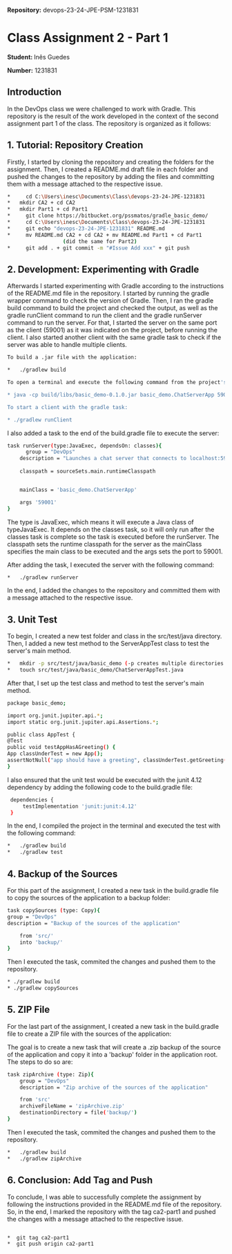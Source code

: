 <strong>Repository:</strong> devops-23-24-JPE-PSM-1231831
 <p></p>

# Class Assignment 2 - Part 1
 <p></p>

<p></p>

<strong>Student: </strong>
Inês Guedes
 <p></p>

<strong>Number:</strong>
1231831
<p></p>

<p>
</p>
<p></p>

## Introduction
<p><p>
In the DevOps class we were challenged to work with Gradle. This repository is the result of the work developed in the context of the second assignment part 1 of the class.
The repository is organized as it follows:

<p></p>

## 1. Tutorial: Repository Creation
<p></p>
Firstly, I started by cloning the repository and creating the folders for the assignment.
Then, I created a README.md draft file in each folder and pushed the changes to the repository by adding the files and committing them with a message attached to the respective issue.
<p>
 
```bash
*	  cd C:\Users\inesc\Documents\Class\devops-23-24-JPE-1231831
*   mkdir CA2 + cd CA2
*   mkdir Part1 + cd Part1
*	  git clone https://bitbucket.org/pssmatos/gradle_basic_demo/
*	  cd C:\Users\inesc\Documents\Class\devops-23-24-JPE-1231831
*	  git echo "devops-23-24-JPE-1231831" README.md
*	  mv README.md CA2 + cd CA2 + mv README.md Part1 + cd Part1
                  (did the same for Part2)
*	  git add . + git commit -m "#Issue Add xxx" + git push
```
<p><p>
 
## 2. Development: Experimenting with Gradle
<p></p>
Afterwards I started experimenting with Gradle according to the instructions of the README.md file in the repository.
I started by running the gradle wrapper command to check the version of Gradle. 
Then, I ran the gradle build command to build the project and checked the output, as well as the gradle runClient command to run the client and the gradle runServer command to run the server.
For that, I started the server on the same port as the client (59001) as it was indicated on the project, before running the client.
I also started another client with the same gradle task to check if the server was able to handle multiple clients.
<p>
 
```bash
To build a .jar file with the application:

*   ./gradlew build 

To open a terminal and execute the following command from the project's root directory:

* java -cp build/libs/basic_demo-0.1.0.jar basic_demo.ChatServerApp 59001

To start a client with the gradle task:

* ./gradlew runClient

````
<p></p>

I also added a task to the end of the build.gradle file to execute the server:
<p>

```bash
task runServer(type:JavaExec, dependsOn: classes){
      group = "DevOps"
    description = "Launches a chat server that connects to localhost:59001"
  
    classpath = sourceSets.main.runtimeClasspath


    mainClass = 'basic_demo.ChatServerApp'

    args '59001'
}
```
<p> </p>

The type is JavaExec, which means it will execute a Java class of typeJavaExec. It depends on the classes task, so it will only run after the classes task is complete so the task is executed before the runServer.
The classpath sets the runtime classpath for the server as the mainClass specifies the main class to be executed and the args sets the port to 59001.

<p>
After adding the task, I executed the server with the following command:

<p></p>

```bash
*   ./gradlew runServer
```
<p></p>

In the end, I added the changes to the repository and committed them with a message attached to the respective issue.

<p><p></p>

## 3. Unit Test

<p></p>
To begin, I created a new test folder and class in the src/test/java directory.
Then, I added a new test method to the ServerAppTest class to test the server's main method.
<p>

   ```bash
*   mkdir -p src/test/java/basic_demo (-p creates multiple directories at once)
*   touch src/test/java/basic_demo/ChatServerAppTest.java
   ```

<p></p>
After that, I set up the test class and method to test the server's main method.
<p>

 ```bash
package basic_demo;

import org.junit.jupiter.api.*;
import static org.junit.jupiter.api.Assertions.*;

public class AppTest {
@Test
public void testAppHasAGreeting() {
App classUnderTest = new App();
assertNotNull("app should have a greeting", classUnderTest.getGreeting());
}
  ```
<p> </p>

I also ensured that the unit test would be executed with the junit 4.12 dependency by adding the following code to the build.gradle file:
<p>

  ```bash
   dependencies {
       testImplementation 'junit:junit:4.12'
   }
   ```
<p>
In the end, I compiled the project in the terminal and executed the test with the following command:
<p>

```bash
*   ./gradlew build
*   ./gradlew test
```
<p></p>

## 4. Backup of the Sources

<p></p>

For this part of the assignment, I created a new task in the build.gradle file to copy the sources of the application to a backup folder:
<p>

```bash
task copySources (type: Copy){
group = "DevOps"
description = "Backup of the sources of the application"

    from 'src/'
    into 'backup/'
}
```
<p>
Then I executed the task, commited the changes and pushed them to the repository.
<p>

```bash
* ./gradlew build
* ./gradlew copySources
```
<p></p>

## 5. ZIP File

<p></p>

For the last part of the assignment, I created a new task in the build.gradle file to create a ZIP file with the sources of the application:
<p>
The goal is to create a new task that will create a .zip backup of the source of the application and copy it into a
'backup' folder in the application root. The steps to do so are:

```bash
task zipArchive (type: Zip){
    group = "DevOps"
    description = "Zip archive of the sources of the application"

    from 'src'
    archiveFileName = 'zipArchive.zip'
    destinationDirectory = file('backup/')
}
```

<p>
Then I executed the task, commited the changes and pushed them to the repository.
<p>

```bash
*   ./gradlew build
*   ./gradlew zipArchive
```
<p></p>

## 6. Conclusion: Add Tag and Push
<p>
To conclude, I was able to successfully complete the assignment by following the instructions provided in the README.md file of the repository.
So, in the end, I marked the repository with the tag ca2-part1 and pushed the changes with a message attached to the respective issue.
<p>

```bash

*  git tag ca2-part1
*  git push origin ca2-part1
```
<p></p>


